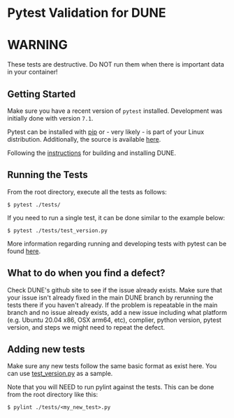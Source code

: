 # Pytest Validation for DUNE

# WARNING

These tests are destructive. Do NOT run them when there is important data in your container!

## Getting Started

Make sure you have a recent version of `pytest` installed. Development was initially done with version `7.1`.

Pytest can be installed with [pip](https://pypi.org/project/pytest/)
or - very likely - is part of your Linux distribution. Additionally,
the source is available [here](https://github.com/pytest-dev/pytest).

Following the [instructions](../README.md#getting-started) for
building and installing DUNE.

## Running the Tests

From the root directory, execute all the tests as follows:
```
$ pytest ./tests/
```

If you need to run a single test, it can be done similar to the example below:
```
$ pytest ./tests/test_version.py
```

More information regarding running and developing tests with pytest
can be found [here](https://docs.pytest.org/en/stable/).

## What to do when you find a defect?

Check DUNE's github site to see if the issue already exists. Make sure
that your issue isn't already fixed in the main DUNE branch by
rerunning the tests there if you haven't already. If the problem is
repeatable in the main branch and no issue already exists, add a new
issue including what platform (e.g. Ubuntu 20.04 x86, OSX arm64, etc),
complier, python version, pytest version, and steps we might need to
repeat the defect.

## Adding new tests

Make sure any new tests follow the same basic format as exist
here. You can use [test_version.py](test_version.py) as a sample.

Note that you will NEED to run pylint against the tests. This can be
done from the root directory like this:
```
$ pylint ./tests/<my_new_test>.py
```
